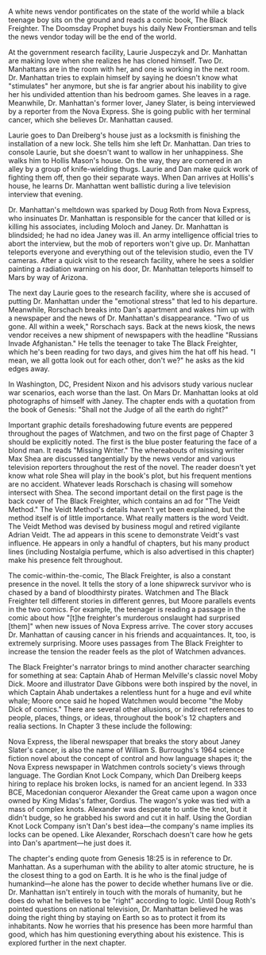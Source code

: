 A white news vendor pontificates on the state of the world while a black teenage boy sits on the ground and reads a comic book, The Black Freighter. The Doomsday Prophet buys his daily New Frontiersman and tells the news vendor today will be the end of the world.

At the government research facility, Laurie Juspeczyk and Dr. Manhattan are making love when she realizes he has cloned himself. Two Dr. Manhattans are in the room with her, and one is working in the next room. Dr. Manhattan tries to explain himself by saying he doesn't know what "stimulates" her anymore, but she is far angrier about his inability to give her his undivided attention than his bedroom games. She leaves in a rage. Meanwhile, Dr. Manhattan's former lover, Janey Slater, is being interviewed by a reporter from the Nova Express. She is going public with her terminal cancer, which she believes Dr. Manhattan caused.

Laurie goes to Dan Dreiberg's house just as a locksmith is finishing the installation of a new lock. She tells him she left Dr. Manhattan. Dan tries to console Laurie, but she doesn't want to wallow in her unhappiness. She walks him to Hollis Mason's house. On the way, they are cornered in an alley by a group of knife-wielding thugs. Laurie and Dan make quick work of fighting them off, then go their separate ways. When Dan arrives at Hollis's house, he learns Dr. Manhattan went ballistic during a live television interview that evening.

Dr. Manhattan's meltdown was sparked by Doug Roth from Nova Express, who insinuates Dr. Manhattan is responsible for the cancer that killed or is killing his associates, including Moloch and Janey. Dr. Manhattan is blindsided; he had no idea Janey was ill. An army intelligence official tries to abort the interview, but the mob of reporters won't give up. Dr. Manhattan teleports everyone and everything out of the television studio, even the TV cameras. After a quick visit to the research facility, where he sees a soldier painting a radiation warning on his door, Dr. Manhattan teleports himself to Mars by way of Arizona.

The next day Laurie goes to the research facility, where she is accused of putting Dr. Manhattan under the "emotional stress" that led to his departure. Meanwhile, Rorschach breaks into Dan's apartment and wakes him up with a newspaper and the news of Dr. Manhattan's disappearance. "Two of us gone. All within a week," Rorschach says. Back at the news kiosk, the news vendor receives a new shipment of newspapers with the headline "Russians Invade Afghanistan." He tells the teenager to take The Black Freighter, which he's been reading for two days, and gives him the hat off his head. "I mean, we all gotta look out for each other, don't we?" he asks as the kid edges away.

In Washington, DC, President Nixon and his advisors study various nuclear war scenarios, each worse than the last. On Mars Dr. Manhattan looks at old photographs of himself with Janey. The chapter ends with a quotation from the book of Genesis: "Shall not the Judge of all the earth do right?"

Important graphic details foreshadowing future events are peppered throughout the pages of Watchmen, and two on the first page of Chapter 3 should be explicitly noted. The first is the blue poster featuring the face of a blond man. It reads "Missing Writer." The whereabouts of missing writer Max Shea are discussed tangentially by the news vendor and various television reporters throughout the rest of the novel. The reader doesn't yet know what role Shea will play in the book's plot, but his frequent mentions are no accident. Whatever leads Rorschach is chasing will somehow intersect with Shea. The second important detail on the first page is the back cover of The Black Freighter, which contains an ad for "The Veidt Method." The Veidt Method's details haven't yet been explained, but the method itself is of little importance. What really matters is the word Veidt. The Veidt Method was devised by business mogul and retired vigilante Adrian Veidt. The ad appears in this scene to demonstrate Veidt's vast influence. He appears in only a handful of chapters, but his many product lines (including Nostalgia perfume, which is also advertised in this chapter) make his presence felt throughout.

The comic-within-the-comic, The Black Freighter, is also a constant presence in the novel. It tells the story of a lone shipwreck survivor who is chased by a band of bloodthirsty pirates. Watchmen and The Black Freighter tell different stories in different genres, but Moore parallels events in the two comics. For example, the teenager is reading a passage in the comic about how "[t]he freighter's murderous onslaught had surprised [them]" when new issues of Nova Express arrive. The cover story accuses Dr. Manhattan of causing cancer in his friends and acquaintances. It, too, is extremely surprising. Moore uses passages from The Black Freighter to increase the tension the reader feels as the plot of Watchmen advances.

The Black Freighter's narrator brings to mind another character searching for something at sea: Captain Ahab of Herman Melville's classic novel Moby Dick. Moore and illustrator Dave Gibbons were both inspired by the novel, in which Captain Ahab undertakes a relentless hunt for a huge and evil white whale; Moore once said he hoped Watchmen would become "the Moby Dick of comics." There are several other allusions, or indirect references to people, places, things, or ideas, throughout the book's 12 chapters and realia sections. In Chapter 3 these include the following:

   Nova Express, the liberal newspaper that breaks the story about Janey Slater's cancer, is also the name of William S. Burroughs's 1964 science fiction novel about the concept of control and how language shapes it; the Nova Express newspaper in Watchmen controls society's views through language.
   The Gordian Knot Lock Company, which Dan Dreiberg keeps hiring to replace his broken locks, is named for an ancient legend. In 333 BCE, Macedonian conqueror Alexander the Great came upon a wagon once owned by King Midas's father, Gordius. The wagon's yoke was tied with a mass of complex knots. Alexander was desperate to untie the knot, but it didn't budge, so he grabbed his sword and cut it in half. Using the Gordian Knot Lock Company isn't Dan's best idea—the company's name implies its locks can be opened. Like Alexander, Rorschach doesn't care how he gets into Dan's apartment—he just does it.

The chapter's ending quote from Genesis 18:25 is in reference to Dr. Manhattan. As a superhuman with the ability to alter atomic structure, he is the closest thing to a god on Earth. It is he who is the final judge of humankind—he alone has the power to decide whether humans live or die. Dr. Manhattan isn't entirely in touch with the morals of humanity, but he does do what he believes to be "right" according to logic. Until Doug Roth's pointed questions on national television, Dr. Manhattan believed he was doing the right thing by staying on Earth so as to protect it from its inhabitants. Now he worries that his presence has been more harmful than good, which has him questioning everything about his existence. This is explored further in the next chapter. 
